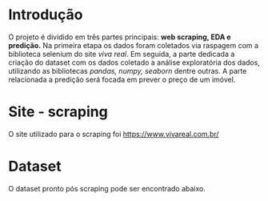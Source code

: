 # Introdução

O projeto é dividido em três partes principais: **web scraping, EDA e predição.** Na primeira etapa os dados foram coletados via raspagem com a biblioteca selenium do site *viva real*. Em seguida, a parte dedicada a criação do dataset com os dados coletado a análise exploratória dos dados, utilizando as bibliotecas *pandas, numpy, seaborn* dentre outras. A parte relacionada a predição será focada em prever o preço de um imóvel. 

# Site - scraping

O site utilizado para o scraping foi https://www.vivareal.com.br/

# Dataset

O dataset pronto pós scraping pode ser encontrado abaixo.
